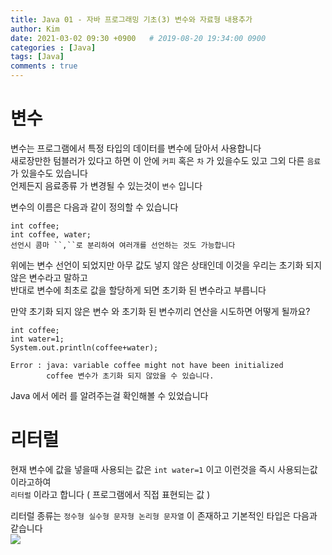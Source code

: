 ```yaml
---
title: Java 01 - 자바 프로그래밍 기초(3) 변수와 자료형 내용추가
author: Kim
date: 2021-03-02 09:30 +0900   # 2019-08-20 19:34:00 0900
categories : [Java]
tags: [Java]
comments : true
---
```


# 변수

변수는 프로그램에서 특정 타입의 데이터를 변수에 담아서 사용합니다<br>
새로장만한 텀블러가 있다고 하면 이 안에 ``커피`` 혹은 ``차`` 가 있을수도 있고 그외 다른 ``음료``가 있을수도 있습니다<br>
언제든지 음료종류 가 변경될 수 있는것이 ``변수`` 입니다

변수의 이름은 다음과 같이 정의할 수 있습니다

```
int coffee;
int coffee, water;
선언시 콤마 ``,``로 분리하여 여러개를 선언하는 것도 가능합니다
```

위에는 변수 선언이 되었지만 아무 값도 넣지 않은 상태인데 이것을 우리는 초기화 되지 않은 변수라고 말하고<br>
반대로 변수에 최초로 값을 할당하게 되면 초기화 된 변수라고 부릅니다<br>

만약 초기화 되지 않은 변수 와 초기화 된 변수끼리 연산을 시도하면 어떻게 될까요?<br>

```
int coffee;
int water=1;
System.out.println(coffee+water);

Error : java: variable coffee might not have been initialized
        coffee 변수가 초기화 되지 않았을 수 있습니다.
```

Java 에서 에러 를 알려주는걸 확인해볼 수 있었습니다<br>

# 리터럴

현재 변수에 값을 넣을때 사용되는 값은 ``` int water=1 ``` 이고 이런것을 즉시 사용되는값 이라고하여<br>
``` 리터럴 ``` 이라고 합니다 ( 프로그램에서 직접 표현되는 값 )

리터럴 종류는 `` 정수형 실수형 문자형 논리형 문자열 `` 이 존재하고 기본적인 타입은 다음과 같습니다<br>
<img src="/post/images/variabletype.PNG">